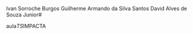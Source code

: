 Ivan Sorroche Burgos
Guilherme Armando da Silva Santos
David Alves de Souza Junior#   


a u l a _ T S _ I M P A C T A 
 
 
